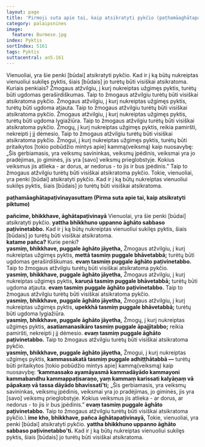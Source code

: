 ```yaml
---
layout: page
title: 'Pirmoji suta apie tai, kaip atsikratyti pykčio (paṭhamāaghātapaṭivinayasuttaṃ, AN 5.161)'
category: palaipsnines
image:
  feature: Burmese.jpg
index: Pyktis
sortIndex: 5161 
tags: Pyktis
suttacentral: an5.161
---
```

Vienuoliai, yra šie penki [būdai] atsikratyti pykčio. Kad ir į ką būtų nukreiptas vienuoliui sukilęs pyktis, šiais [būdais] jo turėtų būti visiškai atsikratoma. Kuriais penkiais?
Žmogaus atžvilgiu, į kurį nukreiptas užgimęs pyktis, turėtų būti ugdomas geraširdiškumas. Taip to žmogaus atžvilgiu turėtų būti visiškai atsikratoma pykčio.
Žmogaus atžvilgiu, į kurį nukreiptas užgimęs pyktis, turėtų būti ugdoma atjauta. Taip to žmogaus atžvilgiu turėtų būti visiškai atsikratoma pykčio.
Žmogaus atžvilgiu, į kurį nukreiptas užgimęs pyktis, turėtų būti ugdoma lygiažiūra. Taip to žmogaus atžvilgiu turėtų būti visiškai atsikratoma pykčio.
Žmogų, į kurį nukreiptas užgimęs pyktis, reikia pamiršti, nekreipti į jį dėmesio. Taip to žmogaus atžvilgiu turėtų būti visiškai atsikratoma pykčio.
Žmogui, į kurį nukreiptas užgimęs pyktis, turėtų būti pritaikytos [tokio pobūdžio mintys apie] kammą(veiksmą) kaip nuosavybę: „Šis gerbiamasis, yra veiksmų savininkas, veiksmų įpėdinis, veiksmai yra jo pradėjimas, jo giminės, jis yra [savo] veiksmų prieglobstyje. Kokius veiksmus jis atlieka - ar dorus, ar nedorus - to jis ir bus įpėdinis.” Taip to žmogaus atžvilgiu turėtų būti visiškai atsikratoma pykčio.
Tokie, vienuoliai, yra penki [būdai] atsikratyti pykčio. Kad ir į ką būtų nukreiptas vienuoliui sukilęs pyktis, šiais [būdais] jo turėtų būti visiškai atsikratoma.


__paṭhamāaghātapaṭivinayasuttaṃ (Pirma suta apie tai, kaip atsikratyti piktumo)__

**pañcime, bhikkhave, āghātapaṭivinayā** Vienuolai, yra šie penki [būdai] atsikratyti pykčio. **yattha bhikkhuno uppanno āghāto sabbaso paṭivinetabbo.** Kad ir į ką būtų nukreiptas vienuoliui sukilęs pyktis, šiais [būdais] jo turėtų būti visiškai atsikratoma.\
**katame pañca?** Kurie penki?\
**yasmiṃ, bhikkhave, puggale āghāto jāyetha,** Žmogaus atžvilgiu, į kurį nukreiptas užgimęs pyktis, **mettā tasmiṃ puggale bhāvetabbā;** turėtų būti ugdomas geraširdiškumas. **evaṃ tasmiṃ puggale āghāto paṭivinetabbo.** Taip to žmogaus atžvilgiu turėtų būti visiškai atsikratoma pykčio.\
**yasmiṃ, bhikkhave, puggale āghāto jāyetha,** Žmogaus atžvilgiu, į kurį nukreiptas užgimęs pyktis, **karuṇā tasmiṃ puggale bhāvetabbā;** turėtų būti ugdoma atjauta. **evaṃ tasmiṃ puggale āghāto paṭivinetabbo.** Taip to žmogaus atžvilgiu turėtų būti visiškai atsikratoma pykčio.\
**yasmiṃ, bhikkhave, puggale āghāto jāyetha,** Žmogaus atžvilgiu, į kurį nukreiptas užgimęs pyktis, **upekkhā tasmiṃ puggale bhāvetabbā;** turėtų būti ugdoma lygiažiūra.\
**yasmiṃ, bhikkhave, puggale āghāto jāyetha,** Žmogų, į kurį nukreiptas užgimęs pyktis, **asatiamanasikāro tasmiṃ puggale āpajjitabbo;** reikia pamiršti, nekreipti į jį dėmesio. **evaṃ tasmiṃ puggale āghāto paṭivinetabbo.** Taip to žmogaus atžvilgiu turėtų būti visiškai atsikratoma pykčio.\
**yasmiṃ, bhikkhave, puggale āghāto jāyetha,** Žmogui, į kurį nukreiptas užgimęs pyktis, **kammassakatā tasmiṃ puggale adhiṭṭhātabbā —** turėtų būti pritaikytos [tokio pobūdžio mintys apie] kammą(veiksmą) kaip nuosavybę: **‘kammassako ayamāyasmā kammadāyādo kammayoni kammabandhu kammappaṭisaraṇo, yaṃ kammaṃ karissati kalyāṇaṃ vā pāpakaṃ vā tassa dāyādo bhavissatī’ti;** „Šis gerbiamasis, yra veiksmų savininkas, veiksmų įpėdinis, veiksmai yra jo pradėjimas, jo giminės, jis yra \[savo] veiksmų prieglobstyje. Kokius veiksmus jis atlieka - ar dorus, ar nedorus - to jis ir bus įpėdinis.” **evaṃ tasmiṃ puggale āghāto paṭivinetabbo.** Taip to žmogaus atžvilgiu turėtų būti visiškai atsikratoma pykčio.\ 
**ime kho, bhikkhave, pañca āghātapaṭivinayā,** Tokie, vienuoliai, yra penki [būdai] atsikratyti pykčio. **yattha bhikkhuno uppanno āghāto sabbaso paṭivinetabbo'ti.** Kad ir į ką būtų nukreiptas vienuoliui sukilęs pyktis, šiais [būdais] jo turėtų būti visiškai atsikratoma.

